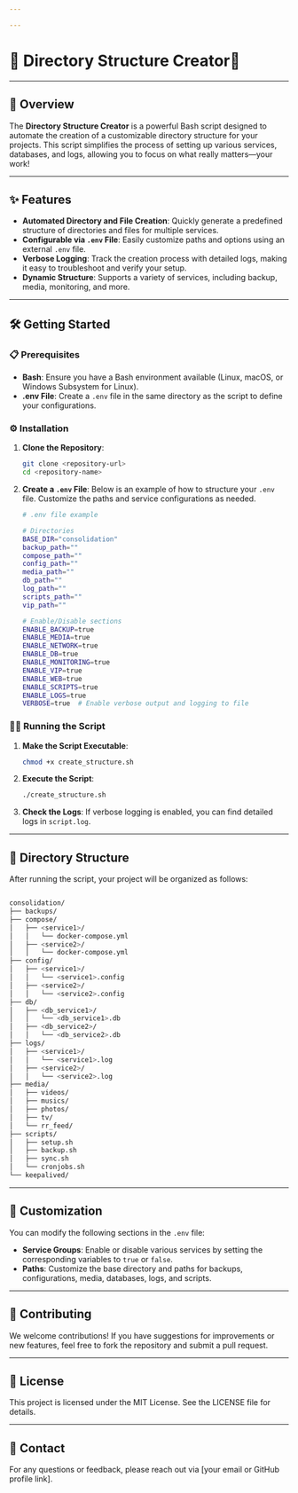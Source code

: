 ```yaml
---

---
```


# 🌟 **Directory Structure Creator**🌟

---

## 🚀 Overview

The **Directory Structure Creator** is a powerful Bash script designed to automate the creation of a customizable directory structure for your projects. This script simplifies the process of setting up various services, databases, and logs, allowing you to focus on what really matters—your work!

---

## ✨ Features

- **Automated Directory and File Creation**: Quickly generate a predefined structure of directories and files for multiple services.
- **Configurable via `.env` File**: Easily customize paths and options using an external `.env` file.
- **Verbose Logging**: Track the creation process with detailed logs, making it easy to troubleshoot and verify your setup.
- **Dynamic Structure**: Supports a variety of services, including backup, media, monitoring, and more.

---

## 🛠️ Getting Started


### 📋 Prerequisites

- **Bash**: Ensure you have a Bash environment available (Linux, macOS, or Windows Subsystem for Linux).
- **.env File**: Create a `.env` file in the same directory as the script to define your configurations.

### ⚙️ Installation

1. **Clone the Repository**:

   ```bash
   git clone <repository-url>
   cd <repository-name>
   ```

2. **Create a `.env` File**:
   Below is an example of how to structure your `.env` file. Customize the paths and service configurations as needed.

   ```bash
   # .env file example

   # Directories
   BASE_DIR="consolidation"
   backup_path=""
   compose_path=""
   config_path=""
   media_path=""
   db_path=""
   log_path=""
   scripts_path=""
   vip_path=""

   # Enable/Disable sections
   ENABLE_BACKUP=true
   ENABLE_MEDIA=true
   ENABLE_NETWORK=true
   ENABLE_DB=true
   ENABLE_MONITORING=true
   ENABLE_VIP=true
   ENABLE_WEB=true
   ENABLE_SCRIPTS=true
   ENABLE_LOGS=true
   VERBOSE=true  # Enable verbose output and logging to file
   ```

### 🏃‍♂️ Running the Script

1. **Make the Script Executable**:

   ```bash
   chmod +x create_structure.sh
   ```

2. **Execute the Script**:

   ```bash
   ./create_structure.sh
   ```

3. **Check the Logs**:
   If verbose logging is enabled, you can find detailed logs in `script.log`.

---

## 📂 Directory Structure

After running the script, your project will be organized as follows:

```bash

consolidation/
├── backups/
├── compose/
│   ├── <service1>/
│   │   └── docker-compose.yml
│   ├── <service2>/
│   │   └── docker-compose.yml
├── config/
│   ├── <service1>/
│   │   └── <service1>.config
│   ├── <service2>/
│   │   └── <service2>.config
├── db/
│   ├── <db_service1>/
│   │   └── <db_service1>.db
│   ├── <db_service2>/
│   │   └── <db_service2>.db
├── logs/
│   ├── <service1>/
│   │   └── <service1>.log
│   ├── <service2>/
│   │   └── <service2>.log
├── media/
│   ├── videos/
│   ├── musics/
│   ├── photos/
│   ├── tv/
│   └── rr_feed/
├── scripts/
│   ├── setup.sh
│   ├── backup.sh
│   ├── sync.sh
│   └── cronjobs.sh
└── keepalived/
```

---

## 🔧 Customization

You can modify the following sections in the `.env` file:

- **Service Groups**: Enable or disable various services by setting the corresponding variables to `true` or `false`.
- **Paths**: Customize the base directory and paths for backups, configurations, media, databases, logs, and scripts.

---

## 🤝 Contributing

We welcome contributions! If you have suggestions for improvements or new features, feel free to fork the repository and submit a pull request.

---

## 📄 License

This project is licensed under the MIT License. See the LICENSE file for details.

---

## 📧 Contact

For any questions or feedback, please reach out via [your email or GitHub profile link].
